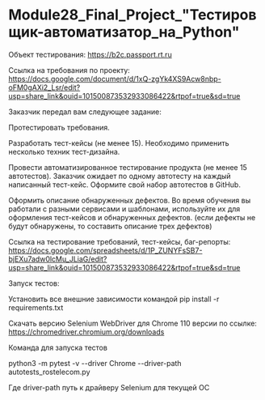 # Module28_Final_Project_"Тестировщик-автоматизатор_на_Python"

Объект тестирования: 
https://b2c.passport.rt.ru

Ссылка на требования по проекту: 
https://docs.google.com/document/d/1xQ-zgYk4XS9Acw8nbp-oFM0gAXi2_Lsr/edit?usp=share_link&ouid=101500873532933086422&rtpof=true&sd=true


Заказчик передал вам следующее задание:

Протестировать требования.

Разработать тест-кейсы (не менее 15). Необходимо применить несколько техник тест-дизайна.

Провести автоматизированное тестирование продукта (не менее 15 автотестов). Заказчик ожидает по одному автотесту на каждый написанный тест-кейс. Оформите свой набор автотестов в GitHub.

Оформить описание обнаруженных дефектов. Во время обучения вы работали с разными сервисами и шаблонами, используйте их для оформления тест-кейсов и обнаруженных дефектов. (если дефекты не будут обнаружены, то составить описание трех дефектов)

Ссылка на тестирование требований, тест-кейсы, баг-репорты: 
https://docs.google.com/spreadsheets/d/1P_ZUNYFsSB7-bjEXu7adw0lcMu_JLiaG/edit?usp=share_link&ouid=101500873532933086422&rtpof=true&sd=true

Запуск тестов:

Установить все внешние зависимости командой pip install -r requirements.txt

Скачать версию Selenium WebDriver для Chrome 110 версии по ссылке: https://chromedriver.chromium.org/downloads

Команда для запуска тестов

python3 -m pytest -v --driver Chrome --driver-path autotests_rostelecom.py

Где driver-path путь к драйверу Selenium для текущей ОС
